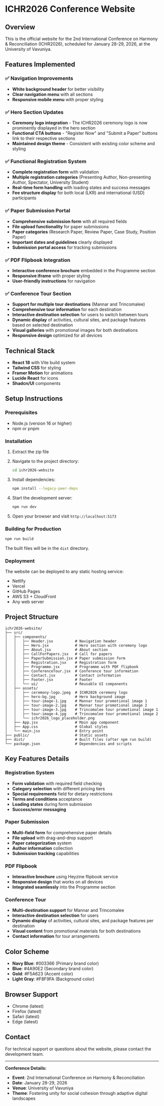 # ICHR2026 Conference Website

## Overview
This is the official website for the 2nd International Conference on Harmony & Reconciliation (ICHR2026), scheduled for January 28-29, 2026, at the University of Vavuniya.

## Features Implemented

### ✅ Navigation Improvements
- **White background header** for better visibility
- **Clear navigation menu** with all sections
- **Responsive mobile menu** with proper styling

### ✅ Hero Section Updates
- **Ceremony logo integration** - The ICHR2026 ceremony logo is now prominently displayed in the hero section
- **Functional CTA buttons** - "Register Now" and "Submit a Paper" buttons link to their respective sections
- **Maintained design theme** - Consistent with existing color scheme and styling

### ✅ Functional Registration System
- **Complete registration form** with validation
- **Multiple registration categories** (Presenting Author, Non-presenting Author, Spectator, University Student)
- **Real-time form handling** with loading states and success messages
- **Fee structure display** for both local (LKR) and international (USD) participants

### ✅ Paper Submission Portal
- **Comprehensive submission form** with all required fields
- **File upload functionality** for paper submissions
- **Paper categories** (Research Paper, Review Paper, Case Study, Position Paper)
- **Important dates and guidelines** clearly displayed
- **Submission portal access** for tracking submissions

### ✅ PDF Flipbook Integration
- **Interactive conference brochure** embedded in the Programme section
- **Responsive iframe** with proper styling
- **User-friendly instructions** for navigation

### ✅ Conference Tour Section
- **Support for multiple tour destinations** (Mannar and Trincomalee)
- **Comprehensive tour information** for each destination
- **Interactive destination selection** for users to switch between tours
- **Dynamic display** of activities, cultural sites, and package features based on selected destination
- **Visual galleries** with promotional images for both destinations
- **Responsive design** optimized for all devices

## Technical Stack
- **React 18** with Vite build system
- **Tailwind CSS** for styling
- **Framer Motion** for animations
- **Lucide React** for icons
- **Shadcn/UI** components

## Setup Instructions

### Prerequisites
- Node.js (version 16 or higher)
- npm or pnpm

### Installation
1. Extract the zip file
2. Navigate to the project directory:
   ```bash
   cd ichr2026-website
   ```

3. Install dependencies:
   ```bash
   npm install --legacy-peer-deps
   ```

4. Start the development server:
   ```bash
   npm run dev
   ```

5. Open your browser and visit `http://localhost:5173`

### Building for Production
```bash
npm run build
```

The built files will be in the `dist` directory.

### Deployment
The website can be deployed to any static hosting service:
- Netlify
- Vercel
- GitHub Pages
- AWS S3 + CloudFront
- Any web server

## Project Structure
```
ichr2026-website/
├── src/
│   ├── components/
│   │   ├── Header.jsx          # Navigation header
│   │   ├── Hero.jsx            # Hero section with ceremony logo
│   │   ├── About.jsx           # About section
│   │   ├── CallForPapers.jsx   # Call for papers
│   │   ├── PaperSubmission.jsx # Paper submission form
│   │   ├── Registration.jsx    # Registration form
│   │   ├── Programme.jsx       # Programme with PDF flipbook
│   │   ├── ConferenceTour.jsx  # Conference tour information
│   │   ├── Contact.jsx         # Contact information
│   │   ├── Footer.jsx          # Footer
│   │   └── ui/                 # Reusable UI components
│   ├── assets/
│   │   ├── ceremony-logo.jpeg  # ICHR2026 ceremony logo
│   │   ├── hero-bg.jpg         # Hero background image
│   │   ├── tour-image-1.jpg    # Mannar tour promotional image 1
│   │   ├── tour-image-2.jpg    # Mannar tour promotional image 2
│   │   ├── tour-image-3.jpg    # Trincomalee tour promotional image 1
│   │   ├── tour-image-4.jpg    # Trincomalee tour promotional image 2
│   │   └── ichr2026_logo_placeholder.png
│   ├── App.jsx                 # Main app component
│   ├── App.css                 # Global styles
│   └── main.jsx                # Entry point
├── public/                     # Static assets
├── dist/                       # Built files (after npm run build)
└── package.json                # Dependencies and scripts
```

## Key Features Details

### Registration System
- **Form validation** with required field checking
- **Category selection** with different pricing tiers
- **Special requirements** field for dietary restrictions
- **Terms and conditions** acceptance
- **Loading states** during form submission
- **Success/error messaging**

### Paper Submission
- **Multi-field form** for comprehensive paper details
- **File upload** with drag-and-drop support
- **Paper categorization** system
- **Author information** collection
- **Submission tracking** capabilities

### PDF Flipbook
- **Interactive brochure** using Heyzine flipbook service
- **Responsive design** that works on all devices
- **Integrated seamlessly** into the Programme section

### Conference Tour
- **Multi-destination support** for Mannar and Trincomalee
- **Interactive destination selection** for users
- **Dynamic display** of activities, cultural sites, and package features per destination
- **Visual content** from promotional materials for both destinations
- **Contact information** for tour arrangements

## Color Scheme
- **Navy Blue**: #003366 (Primary brand color)
- **Blue**: #4A90E2 (Secondary brand color)
- **Gold**: #F5A623 (Accent color)
- **Light Gray**: #F8F9FA (Background color)

## Browser Support
- Chrome (latest)
- Firefox (latest)
- Safari (latest)
- Edge (latest)

## Contact
For technical support or questions about the website, please contact the development team.

---

**Conference Details:**
- **Event**: 2nd International Conference on Harmony & Reconciliation
- **Date**: January 28-29, 2026
- **Venue**: University of Vavuniya
- **Theme**: Fostering unity for social cohesion through adaptive digital landscapes
